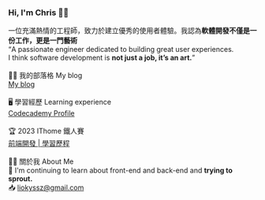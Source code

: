 ### Hi, I'm Chris 🙋‍♀️

一位充滿熱情的工程師，致力於建立優秀的使用者體驗。我認為<strong>軟體開發不僅是一份工作，更是一門藝術</strong>
<br>
“A passionate engineer dedicated to building great user experiences. 
<br>
I think software development is <strong>not just a job, it’s an art.</strong>”
<br>
<br>
👩‍🦰 我的部落格 My blog
<br>
<a href="https://medium.com/@liuchris">My blog</a>
<br>
<br>
🖥️ 學習經歷 Learning experience
<br>
<a href="https://www.codecademy.com/profiles/pjwang0109">Codecademy Profile</a>
<br>
<br>
🏆 2023 IThome 鐵人賽
<br>
<a href="https://ithelp.ithome.com.tw/users/20162454/articles">前端開發 | 學習歷程</a>
<br>
<br>
🙎‍♀️ 關於我 About Me
<br>
🌱 I'm continuing to learn about front-end and back-end and <strong>trying to sprout.</strong>
<br>
📥 liokyssz@gmail.com

